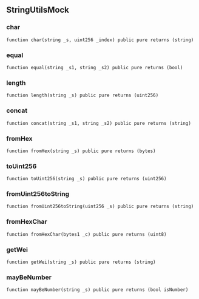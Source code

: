 ## StringUtilsMock

### char

```solidity
function char(string _s, uint256 _index) public pure returns (string)
```

### equal

```solidity
function equal(string _s1, string _s2) public pure returns (bool)
```

### length

```solidity
function length(string _s) public pure returns (uint256)
```

### concat

```solidity
function concat(string _s1, string _s2) public pure returns (string)
```

### fromHex

```solidity
function fromHex(string _s) public pure returns (bytes)
```

### toUint256

```solidity
function toUint256(string _s) public pure returns (uint256)
```

### fromUint256toString

```solidity
function fromUint256toString(uint256 _s) public pure returns (string)
```

### fromHexChar

```solidity
function fromHexChar(bytes1 _c) public pure returns (uint8)
```

### getWei

```solidity
function getWei(string _s) public pure returns (string)
```

### mayBeNumber

```solidity
function mayBeNumber(string _s) public pure returns (bool isNumber)
```

